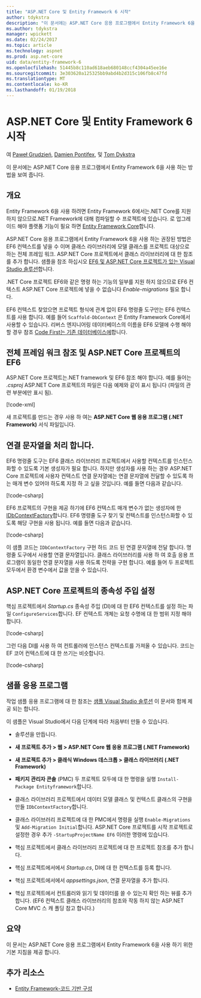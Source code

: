 ```yaml
---
title: "ASP.NET Core 및 Entity Framework 6 시작"
author: tdykstra
description: "이 문서에는 ASP.NET Core 응용 프로그램에서 Entity Framework 6을 사용 하는 방법을 보여 줍니다."
ms.author: tdykstra
manager: wpickett
ms.date: 02/24/2017
ms.topic: article
ms.technology: aspnet
ms.prod: asp.net-core
uid: data/entity-framework-6
ms.openlocfilehash: 51445b8c110ad618aeb680148ccf4304a45ee16e
ms.sourcegitcommit: 3e303620a125325bb9abd4b2d315c106fb8c47fd
ms.translationtype: MT
ms.contentlocale: ko-KR
ms.lasthandoff: 01/19/2018
---
```

# <a name="getting-started-with-aspnet-core-and-entity-framework-6"></a>ASP.NET Core 및 Entity Framework 6 시작

여 [Paweł Grudzień](https://github.com/pgrudzien12), [Damien Pontifex](https://github.com/DamienPontifex), 및 [Tom Dykstra](https://github.com/tdykstra)

이 문서에는 ASP.NET Core 응용 프로그램에서 Entity Framework 6을 사용 하는 방법을 보여 줍니다.

## <a name="overview"></a>개요

Entity Framework 6을 사용 하려면 Entity Framework 6에서는.NET Core를 지원 하지 않으므로.NET Framework에 대해 컴파일할 수 프로젝트에 있습니다. 로 업그레이드 해야 플랫폼 기능이 필요 하면 [Entity Framework Core](https://docs.microsoft.com/ef/)합니다.

ASP.NET Core 응용 프로그램에서 Entity Framework 6을 사용 하는 권장된 방법은 EF6 컨텍스트를 넣을 수 이며 클래스 라이브러리에 모델 클래스를 프로젝트 대상으로 하는 전체 프레임 워크. ASP.NET Core 프로젝트에서 클래스 라이브러리에 대 한 참조를 추가 합니다. 샘플을 참조 하십시오 [EF6 및 ASP.NET Core 프로젝트가 있는 Visual Studio 솔루션](https://github.com/aspnet/Docs/tree/master/aspnetcore/data/entity-framework-6/sample/)합니다.

.NET Core 프로젝트 EF6와 같은 명령 하는 기능의 일부를 지원 하지 않으므로 EF6 컨텍스트 ASP.NET Core 프로젝트에 넣을 수 없습니다 *Enable-migrations* 필요 합니다.

EF6 컨텍스트 찾았으면 프로젝트 형식에 관계 없이 EF6 명령줄 도구만는 EF6 컨텍스트를 사용 합니다. 예를 들어 `Scaffold-DbContext` 은 Entity Framework Core에서 사용할 수 있습니다. 리버스 엔지니어링 데이터베이스의 이름을 EF6 모델에 수행 해야 할 경우 참조 [Code First는 기존 데이터베이스에](https://msdn.microsoft.com/jj200620)합니다.

## <a name="reference-full-framework-and-ef6-in-the-aspnet-core-project"></a>전체 프레임 워크 참조 및 ASP.NET Core 프로젝트의 EF6

ASP.NET Core 프로젝트는.NET framework 및 EF6 참조 해야 합니다. 예를 들어는 *.csproj* ASP.NET Core 프로젝트의 파일은 다음 예제와 같이 표시 됩니다 (파일의 관련 부분에만 표시 됨).

[!code-xml[](entity-framework-6/sample/MVCCore/MVCCore.csproj?range=3-9&highlight=2)]

새 프로젝트를 만드는 경우 사용 하 여는 **ASP.NET Core 웹 응용 프로그램 (.NET Framework)** 서식 파일입니다.

## <a name="handle-connection-strings"></a>연결 문자열을 처리 합니다.

EF6 명령줄 도구는 EF6 클래스 라이브러리 프로젝트에서 사용할 컨텍스트를 인스턴스화할 수 있도록 기본 생성자가 필요 합니다. 하지만 생성자를 사용 하는 경우 ASP.NET Core 프로젝트에 사용자 컨텍스트 연결 문자열에는 연결 문자열에 전달할 수 있도록 하는 매개 변수 있어야 하도록 지정 하 고 싶을 것입니다. 예를 들면 다음과 같습니다.

[!code-csharp[](entity-framework-6/sample/EF6/SchoolContext.cs?name=snippet_Constructor)]

EF6 프로젝트의 구현을 제공 하기에 EF6 컨텍스트 매개 변수가 없는 생성자에 한 [IDbContextFactory](https://msdn.microsoft.com/library/hh506876)합니다. EF6 명령줄 도구 찾기 및 컨텍스트를 인스턴스화할 수 있도록 해당 구현을 사용 됩니다. 예를 들면 다음과 같습니다.

[!code-csharp[](entity-framework-6/sample/EF6/SchoolContextFactory.cs?name=snippet_IDbContextFactory)]

이 샘플 코드는 `IDbContextFactory` 구현 하드 코드 된 연결 문자열에 전달 합니다. 명령줄 도구에서 사용할 연결 문자열입니다. 클래스 라이브러리를 사용 하 여 호출 응용 프로그램이 동일한 연결 문자열을 사용 하도록 전략을 구현 합니다. 예를 들어 두 프로젝트 모두에서 환경 변수에서 값을 얻을 수 있습니다.

## <a name="set-up-dependency-injection-in-the-aspnet-core-project"></a>ASP.NET Core 프로젝트의 종속성 주입 설정

핵심 프로젝트에서 *Startup.cs* 종속성 주입 (DI)에 대 한 EF6 컨텍스트를 설정 하는 파일 `ConfigureServices`합니다. EF 컨텍스트 개체는 요청 수명에 대 한 범위 지정 해야 합니다.

[!code-csharp[](entity-framework-6/sample/MVCCore/Startup.cs?name=snippet_ConfigureServices&highlight=5)]

그런 다음 DI를 사용 하 여 컨트롤러에 인스턴스 컨텍스트를 가져올 수 있습니다. 코드는 EF 코어 컨텍스트에 대 한 쓰기는 비슷합니다.

[!code-csharp[](entity-framework-6/sample/MVCCore/Controllers/StudentsController.cs?name=snippet_ContextInController)]

## <a name="sample-application"></a>샘플 응용 프로그램

작업 샘플 응용 프로그램에 대 한 참조는 [샘플 Visual Studio 솔루션](https://github.com/aspnet/Docs/tree/master/aspnetcore/data/entity-framework-6/sample/) 이 문서와 함께 제공 되는 합니다.

이 샘플은 Visual Studio에서 다음 단계에 따라 처음부터 만들 수 있습니다.

* 솔루션을 만듭니다.

* **새 프로젝트 추가 > 웹 > ASP.NET Core 웹 응용 프로그램 (.NET Framework)**

* **새 프로젝트 추가 > 클래식 Windows 데스크톱 > 클래스 라이브러리 (.NET Framework)**

* **패키지 관리자 콘솔** (PMC) 두 프로젝트 모두에 대 한 명령을 실행 `Install-Package Entityframework`합니다.

* 클래스 라이브러리 프로젝트에서 데이터 모델 클래스 및 컨텍스트 클래스의 구현을 만들 `IDbContextFactory`합니다.

* 클래스 라이브러리 프로젝트에 대 한 PMC에서 명령을 실행 `Enable-Migrations` 및 `Add-Migration Initial`합니다. ASP.NET Core 프로젝트를 시작 프로젝트로 설정한 경우 추가 `-StartupProjectName EF6` 이러한 명령에 있습니다.

* 핵심 프로젝트에서 클래스 라이브러리 프로젝트에 대 한 프로젝트 참조를 추가 합니다.

* 핵심 프로젝트에서에서 *Startup.cs*, DI에 대 한 컨텍스트를 등록 합니다.

* 핵심 프로젝트에서에서 *appsettings.json*, 연결 문자열을 추가 합니다.

* 핵심 프로젝트에서 컨트롤러와 읽기 및 데이터를 쓸 수 있는지 확인 하는 뷰를 추가 합니다. (EF6 컨텍스트 클래스 라이브러리의 참조와 작동 하지 않는 ASP.NET Core MVC 스 캐 폴딩 참고 합니다.)

## <a name="summary"></a>요약

이 문서는 ASP.NET Core 응용 프로그램에서 Entity Framework 6을 사용 하기 위한 기본 지침을 제공 합니다.

## <a name="additional-resources"></a>추가 리소스

* [Entity Framework-코드 기반 구성](https://msdn.microsoft.com/data/jj680699.aspx)
